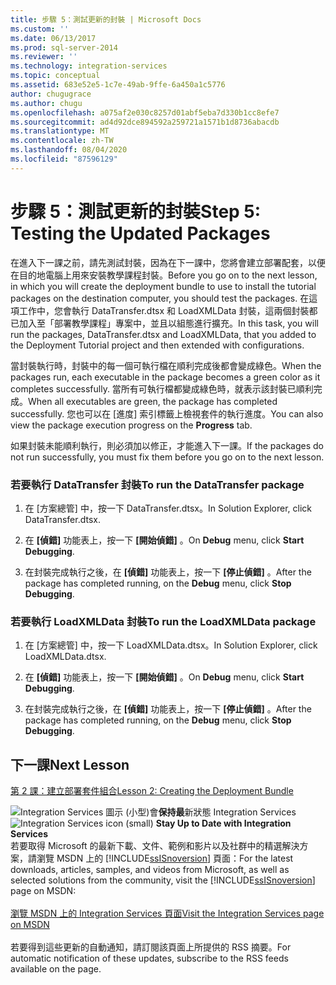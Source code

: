 ```yaml
---
title: 步驟 5：測試更新的封裝 | Microsoft Docs
ms.custom: ''
ms.date: 06/13/2017
ms.prod: sql-server-2014
ms.reviewer: ''
ms.technology: integration-services
ms.topic: conceptual
ms.assetid: 683e52e5-1c7e-49ab-9ffe-6a450a1c5776
author: chugugrace
ms.author: chugu
ms.openlocfilehash: a075af2e030c8257d01abf5eba7d330b1cc8efe7
ms.sourcegitcommit: ad4d92dce894592a259721a1571b1d8736abacdb
ms.translationtype: MT
ms.contentlocale: zh-TW
ms.lasthandoff: 08/04/2020
ms.locfileid: "87596129"
---
```

# <a name="step-5-testing-the-updated-packages"></a><span data-ttu-id="54bd2-102">步驟 5：測試更新的封裝</span><span class="sxs-lookup"><span data-stu-id="54bd2-102">Step 5: Testing the Updated Packages</span></span>
  <span data-ttu-id="54bd2-103">在進入下一課之前，請先測試封裝，因為在下一課中，您將會建立部署配套，以便在目的地電腦上用來安裝教學課程封裝。</span><span class="sxs-lookup"><span data-stu-id="54bd2-103">Before you go on to the next lesson, in which you will create the deployment bundle to use to install the tutorial packages on the destination computer, you should test the packages.</span></span> <span data-ttu-id="54bd2-104">在這項工作中，您會執行 DataTransfer.dtsx 和 LoadXMLData 封裝，這兩個封裝都已加入至「部署教學課程」專案中，並且以組態進行擴充。</span><span class="sxs-lookup"><span data-stu-id="54bd2-104">In this task, you will run the packages, DataTransfer.dtsx and LoadXMLData, that you added to the Deployment Tutorial project and then extended with configurations.</span></span>  
  
 <span data-ttu-id="54bd2-105">當封裝執行時，封裝中的每一個可執行檔在順利完成後都會變成綠色。</span><span class="sxs-lookup"><span data-stu-id="54bd2-105">When the packages run, each executable in the package becomes a green color as it completes successfully.</span></span> <span data-ttu-id="54bd2-106">當所有可執行檔都變成綠色時，就表示該封裝已順利完成。</span><span class="sxs-lookup"><span data-stu-id="54bd2-106">When all executables are green, the package has completed successfully.</span></span> <span data-ttu-id="54bd2-107">您也可以在 [進度]  索引標籤上檢視套件的執行進度。</span><span class="sxs-lookup"><span data-stu-id="54bd2-107">You can also view the package execution progress on the **Progress** tab.</span></span>  
  
 <span data-ttu-id="54bd2-108">如果封裝未能順利執行，則必須加以修正，才能進入下一課。</span><span class="sxs-lookup"><span data-stu-id="54bd2-108">If the packages do not run successfully, you must fix them before you go on to the next lesson.</span></span>  
  
### <a name="to-run-the-datatransfer-package"></a><span data-ttu-id="54bd2-109">若要執行 DataTransfer 封裝</span><span class="sxs-lookup"><span data-stu-id="54bd2-109">To run the DataTransfer package</span></span>  
  
1.  <span data-ttu-id="54bd2-110">在 [方案總管] 中，按一下 DataTransfer.dtsx。</span><span class="sxs-lookup"><span data-stu-id="54bd2-110">In Solution Explorer, click DataTransfer.dtsx.</span></span>  
  
2.  <span data-ttu-id="54bd2-111">在 **[偵錯]** 功能表上，按一下 **[開始偵錯]** 。</span><span class="sxs-lookup"><span data-stu-id="54bd2-111">On **Debug** menu, click **Start Debugging**.</span></span>  
  
3.  <span data-ttu-id="54bd2-112">在封裝完成執行之後，在 **[偵錯]** 功能表上，按一下 **[停止偵錯]** 。</span><span class="sxs-lookup"><span data-stu-id="54bd2-112">After the package has completed running, on the **Debug** menu, click **Stop Debugging**.</span></span>  
  
### <a name="to-run-the-loadxmldata-package"></a><span data-ttu-id="54bd2-113">若要執行 LoadXMLData 封裝</span><span class="sxs-lookup"><span data-stu-id="54bd2-113">To run the LoadXMLData package</span></span>  
  
1.  <span data-ttu-id="54bd2-114">在 [方案總管] 中，按一下 LoadXMLData.dtsx。</span><span class="sxs-lookup"><span data-stu-id="54bd2-114">In Solution Explorer, click LoadXMLData.dtsx.</span></span>  
  
2.  <span data-ttu-id="54bd2-115">在 **[偵錯]** 功能表上，按一下 **[開始偵錯]** 。</span><span class="sxs-lookup"><span data-stu-id="54bd2-115">On **Debug** menu, click **Start Debugging**.</span></span>  
  
3.  <span data-ttu-id="54bd2-116">在封裝完成執行之後，在 **[偵錯]** 功能表上，按一下 **[停止偵錯]** 。</span><span class="sxs-lookup"><span data-stu-id="54bd2-116">After the package has completed running, on the **Debug** menu, click **Stop Debugging**.</span></span>  
  
## <a name="next-lesson"></a><span data-ttu-id="54bd2-117">下一課</span><span class="sxs-lookup"><span data-stu-id="54bd2-117">Next Lesson</span></span>  
 [<span data-ttu-id="54bd2-118">第 2 課：建立部署套件組合</span><span class="sxs-lookup"><span data-stu-id="54bd2-118">Lesson 2: Creating the Deployment Bundle</span></span>](../integration-services/lesson-2-create-the-deployment-bundle-in-ssis.md)  
  
<span data-ttu-id="54bd2-119">![Integration Services 圖示 (小型) ](media/dts-16.gif "Integration Services 圖示 (小)")會**保持最**新狀態 Integration Services  </span><span class="sxs-lookup"><span data-stu-id="54bd2-119">![Integration Services icon (small)](media/dts-16.gif "Integration Services icon (small)")  **Stay Up to Date with Integration Services**</span></span><br /> <span data-ttu-id="54bd2-120">若要取得 Microsoft 的最新下載、文件、範例和影片以及社群中的精選解決方案，請瀏覽 MSDN 上的 [!INCLUDE[ssISnoversion](../includes/ssisnoversion-md.md)] 頁面：</span><span class="sxs-lookup"><span data-stu-id="54bd2-120">For the latest downloads, articles, samples, and videos from Microsoft, as well as selected solutions from the community, visit the [!INCLUDE[ssISnoversion](../includes/ssisnoversion-md.md)] page on MSDN:</span></span><br /><br /> [<span data-ttu-id="54bd2-121">瀏覽 MSDN 上的 Integration Services 頁面</span><span class="sxs-lookup"><span data-stu-id="54bd2-121">Visit the Integration Services page on MSDN</span></span>](https://go.microsoft.com/fwlink/?LinkId=136655)<br /><br /> <span data-ttu-id="54bd2-122">若要得到這些更新的自動通知，請訂閱該頁面上所提供的 RSS 摘要。</span><span class="sxs-lookup"><span data-stu-id="54bd2-122">For automatic notification of these updates, subscribe to the RSS feeds available on the page.</span></span>  
  
  
